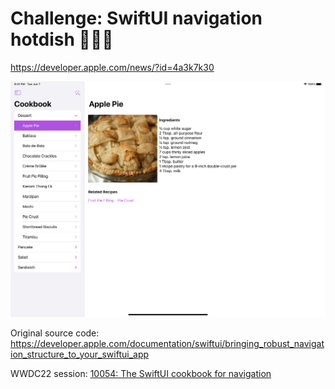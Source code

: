 # Challenge: SwiftUI navigation hotdish 👨🏻‍🍳

https://developer.apple.com/news/?id=4a3k7k30

<img src="images/result.png">

Original source code: https://developer.apple.com/documentation/swiftui/bringing_robust_navigation_structure_to_your_swiftui_app

WWDC22 session: [10054: The SwiftUI cookbook for navigation](https://developer.apple.com/wwdc22/10054/)
